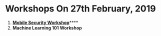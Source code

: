 # Workshops On 27th February, 2019

1. [**Mobile Security Workshop**](https://www.owaspseasides.com/~/drafts/-LVHNw-9DZ_spjVnmkBn/primary/events/android-security-training)\*\*\*\*
2. **Machine Learning 101 Workshop**

